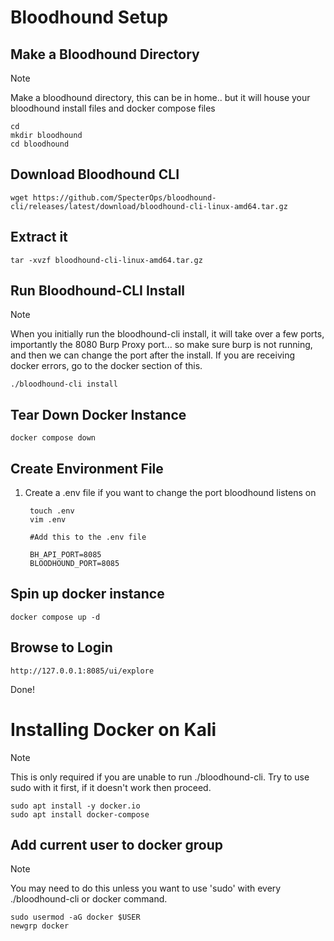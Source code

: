 # Bloodhound Setup

## Make a Bloodhound Directory
> [!NOTE] 
> Make a bloodhound directory, this can be in home.. but it will house your bloodhound install files and docker compose files

```
cd
mkdir bloodhound
cd bloodhound
```

## Download Bloodhound CLI

```
wget https://github.com/SpecterOps/bloodhound-cli/releases/latest/download/bloodhound-cli-linux-amd64.tar.gz
```

## Extract it
```
tar -xvzf bloodhound-cli-linux-amd64.tar.gz
```

## Run Bloodhound-CLI Install
> [!NOTE] 
> When you initially run the bloodhound-cli install, it will take over a few ports, importantly the 8080 Burp Proxy port... so make sure burp is not running, and then we can change the port after the install. If you are receiving docker errors, go to the docker section of this.

```
./bloodhound-cli install
```

## Tear Down Docker Instance

```
docker compose down
```

## Create Environment File

1) Create a .env file if you want to change the port bloodhound listens on

        touch .env
        vim .env

        #Add this to the .env file

        BH_API_PORT=8085
        BLOODHOUND_PORT=8085

## Spin up docker instance

```
docker compose up -d
```

## Browse to Login

```
http://127.0.0.1:8085/ui/explore
```

Done!

# Installing Docker on Kali
> [!NOTE]
> This is only required if you are unable to run ./bloodhound-cli. Try to use sudo with it first, if it doesn't work then proceed.

```
sudo apt install -y docker.io
sudo apt install docker-compose
```

## Add current user to docker group
> [!NOTE]
> You may need to do this unless you want to use 'sudo' with every ./bloodhound-cli or docker command.

```
sudo usermod -aG docker $USER
newgrp docker
```

